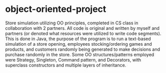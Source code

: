 # object-oriented-project
Store simulation utilizing OO principles, completed in CS class in collaboration with 2 partners. All code is original and written by myself and partners (or denoted what resources were utilized to write code segments). This is done in Java, the purpose of the program is to run a text-based simulation of a store opening, employees stocking/ordering games and products, and customers randomly being generated to make decisions and purchase randomly in the store. Some OO structures/patterns employed were Strategy, Singleton, Command pattern, and Decorators, with superclass constructors and multiple layers of inheritance.
